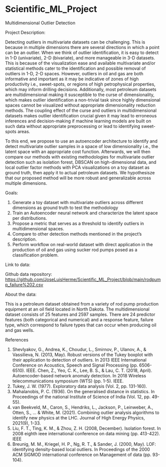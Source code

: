 # Scientific_ML_Project

Multidimensional Outlier Detection 

Project Description: 

Detecting outliers in multivariate datasets can be challenging.  This is because in multiple dimensions there are several directions in which a point can be an outlier. When we think of outlier identification, it is easy to detect in 1-D (univariate), 2-D (bivariate), and more manageable in 3-D datasets. This is because of the visualization ease and available multivariate and/or statistical methods cater to the identification and possible removal of outliers in 1-D, 2-D spaces. However, 
outliers in oil and gas are both informative and important as it may be indicative of zones of high productivity i.e., sweet-spots, or regions of high petrophysical properties, which may inform drilling decisions. Additionally, most petroleum datasets are multidimensional making it susceptible to the curse of dimensionality, which makes outlier identification a non-trivial task since highly dimensional spaces cannot be visualized without appropriate dimensionality reduction methods. The coupling effect of the curse and outliers in multidimensional datasets makes outlier identification crucial given it may lead to erroneous inferences and decision-making if machine learning models are built on such data without appropriate preprocessing or lead to identifying sweet-spots areas.

To this end, we propose to use an autoencoder architecture to identify and detect multivariate outlier samples in a space of low dimensionality i.e., the latent space with an appropriate cost function. Afterwards, we will then compare our methods with existing methodologies for multivariate outlier detection such as isolation forest, DBSCAN on high-dimensional data, and local outlier factor methods  with PCA visualizations on a toy dataset as ground truth, then apply it to actual petroleum datasets. We hypothesisze that our proposed method will be more robust and generalizable across multiple dimensions. 


Goals:

1. Generate a toy dataset with multivariate outliers across different dimensions as ground truth to test the methodology
2. Train an Autoencoder neural network and characterize the latent space per distributions.
3. Propose a metric that serves as a threshold to identify outliers in multidimensional spaces.
4. Compare to other detection methods mentioned in the project’s description.
5. Perform workflow on real-world dataset with direct application in the production of oil and gas using sucker rod pumps posed as a classification problem.

Link to data:

Github data repository:  https://github.com/JoseLuisHerme/Scientific_ML_Project/blob/main/rodpump_failure%202.csv

About the data:

This is a petroleum dataset obtained from a variety of rod pump production equipment at an oil field located in North Dakota. The multidimensional dataset consists of 25 features and 2597 samples. There are 24 predictor features (both categorical and numerical) and a response feature, failure type, which correspond to failure types that can occur when producing oil and gas wells.

References

1. Shevlyakov, G., Andrea, K., Choudur, L., Smirnov, P., Ulanov, A., & Vassilieva, N. (2013, May). Robust versions of the Tukey boxplot with their application to detection of outliers. In 2013 IEEE International Conference on Acoustics, Speech and Signal Processing (pp. 6506-6510). IEEE.
Chen, Z., Yeo, C. K., Lee, B. S., & Lau, C. T. (2018, April). Autoencoder-based network anomaly detection. In 2018 Wireless telecommunications symposium (WTS) (pp. 1-5). IEEE.
2. Tukey, J. W. (1977). Exploratory data analysis (Vol. 2, pp. 131-160).
3. Mahalanobis, P. C. (1936). On the generalised distance in statistics. In Proceedings of the national Institute of Science of India (Vol. 12, pp. 49-55).
4. van Beekveld, M., Caron, S., Hendriks, L., Jackson, P., Leinweber, A., Otten, S., ... & White, M. (2021). Combining outlier analysis algorithms to identify new physics at the LHC. Journal of High Energy Physics, 2021(9), 1-33.
5. Liu, F. T., Ting, K. M., & Zhou, Z. H. (2008, December). Isolation forest. In 2008 eighth ieee international conference on data mining (pp. 413-422). IEEE
6. Breunig, M. M., Kriegel, H. P., Ng, R. T., & Sander, J. (2000, May). LOF: identifying density-based local outliers. In Proceedings of the 2000 ACM SIGMOD international conference on Management of data (pp. 93-104).
